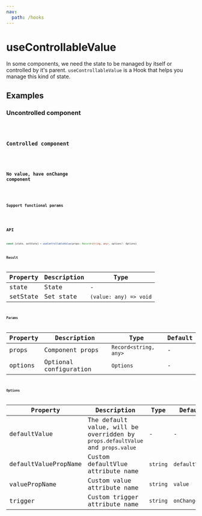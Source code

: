 ```yaml
---
nav:
  path: /hooks
---
```


# useControllableValue

In some components, we need the state to be managed by itself or controlled by it's parent. `useControllableValue` is a Hook that helps you manage this kind of state.

## Examples

### Uncontrolled component

<code src="./demo/demo1.tsx" />

### Controlled component

<code src="./demo/demo2.tsx" />

### No value, have onChange component

<code src="./demo/demo3.tsx" />

### Support functional params 

<code src="./demo/demo4.tsx" />

## API

```typescript
const [state, setState] = useControllableValue(props: Record<string, any>, options?: Options)
```

### Result

| Property | Description  | Type                   |
|----------|--------------|------------------------|
| state    | State        | -                      |
| setState | Set state | `(value: any) => void` |

### Params

| Property | Description            | Type                  | Default |
|----------|------------------------|-----------------------|---------|
| props    | Component props        | `Record<string, any>` | -       |
| options  | Optional configuration | `Options`             | -       |

### Options

| Property             | Description                                                                     | Type     | Default        |
|----------------------|---------------------------------------------------------------------------------|----------|----------------|
| defaultValue         | The default value, will be overridden by `props.defaultValue` and `props.value` | -        | -              |
| defaultValuePropName | Custom defaultVlue attribute name                                               | `string` | `defaultValue` |
| valuePropName        | Custom value attribute name                                                     | `string` | `value`        |
| trigger              | Custom trigger attribute name                                                   | `string` | `onChange`     |
